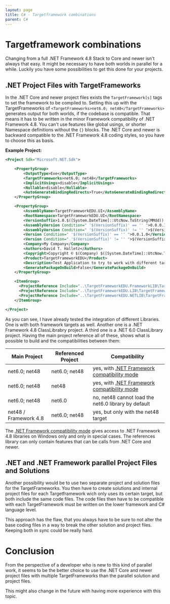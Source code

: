 ```yaml
---
layout: page
title: C# - Targetframework combinations
parent: C#
---
```


# Targetframework combinations

Changing from a full .NET Framework 4.8 Stack to Core and newer isn't always that easy. It might be necessary to have both worlds in parallel for a while. Luckily you have some possibilities to get this done for your projects.


## .NET Project Files with TargetFrameworks

In the .NET Core and newer project files exists the `TargetFramework[s]` tags to set the framework to be compiled to. Setting this up with the TargetFrameworks of `<TargetFrameworks>net6.0; net48</TargetFrameworks>` generates output for both worlds, if the codebase is compatible. That means it has to be written in the minor Framework compatibility of .NET Framework 4.8. You can't use features like global usings, or shorter Namespace definitions without the `{}` blocks. The .NET Core and newer is backward compatible to the .NET Framework 4.8 coding styles, so you have to choose this as basis.

**Example Project:**

```xml
<Project Sdk="Microsoft.NET.Sdk">

	<PropertyGroup>
		<OutputType>Exe</OutputType>
		<TargetFrameworks>net6.0; net48</TargetFrameworks>
		<ImplicitUsings>disable</ImplicitUsings>
		<Nullable>disable</Nullable>
		<AutoGenerateBindingRedirects>True</AutoGenerateBindingRedirects>
	</PropertyGroup>

	<PropertyGroup>
		<AssemblyName>TargetFrameworkEDU.UI</AssemblyName>
		<RootNamespace>TargetFrameworkEDU.UI</RootNamespace>
		<VersionSuffix>1.0.$([System.DateTime]::UtcNow.ToString(MMdd)).$([System.DateTime]::Now.ToString(HHmm))</VersionSuffix>
		<AssemblyVersion Condition=" '$(VersionSuffix)' == '' ">0.0.0.1</AssemblyVersion>
		<AssemblyVersion Condition=" '$(VersionSuffix)' != '' ">$(VersionSuffix)</AssemblyVersion>
		<Version Condition=" '$(VersionSuffix)' == '' ">0.0.1.0</Version>
		<Version Condition=" '$(VersionSuffix)' != '' ">$(VersionSuffix)</Version>
		<Company>My Company</Company>
		<Authors>David T. Halletz</Authors>
		<Copyright>Copyright © $(Company) $([System.DateTime]::UtcNow.ToString(yyyy))</Copyright>
		<Product>TargetFrameworkEDU</Product>
		<Description>Test Application to try to work with different targetframeworks.</Description>
		<GeneratePackageOnBuild>False</GeneratePackageOnBuild>
	</PropertyGroup>

	<ItemGroup>
	  <ProjectReference Include="..\TargetFrameworkEDU.FrameworkLIB\TargetFrameworkEDU.FrameworkLIB.csproj" />
	  <ProjectReference Include="..\TargetFrameworkEDU.LIB\TargetFrameworkEDU.LIB.csproj" />
	  <ProjectReference Include="..\TargetFrameworkEDU.NETLIB\TargetFrameworkEDU.NETLIB.csproj" />
	</ItemGroup>

</Project>
```

As you can see, I have already tested the integration of different Libraries. One is with both framework targets as well. Another one is a .NET Framework 4.8 ClassLibrabry project. A third one is a .NET 6.0 ClassLibrary project. Having the main project reference all of these, shows what is possible to build and the compatibilities between them:

| Main Project | Referenced Project | Compatibility |
| --- | --- | --- |
| net6.0; net48 | net6.0; net48 | yes, with [.NET Framework compatibility mode](https://learn.microsoft.com/en-us/dotnet/core/porting/#net-framework-compatibility-mode) |
| net6.0; net48 | net48 | yes, with [.NET Framework compatibility mode](https://learn.microsoft.com/en-us/dotnet/core/porting/#net-framework-compatibility-mode) |
| net6.0; net48 | net6.0 | no, net48 cannot load the net6.0 library by default |
| net48 / Framework 4.8 | net6.0; net48 | yes, but only with the net48 target |

The [.NET Framework compatibility mode](https://learn.microsoft.com/en-us/dotnet/core/porting/#net-framework-compatibility-mode) gives access to .NET Framework 4.8 libraries on Windows only and only in special cases. The references library can only contain features that can be calls from .NET Core and newer. 


## .NET and .NET Framework parallel Project Files and Solutions

Another possibility would be to use two separate project and solution files for the TargetFrameworks. You then have to create solutions  and internal project files for each Targetframework wich only uses its certain target, but both include the same code files. The code files then have to be compatible with each TargetFramework must be written on the lower framework and C# language level.

This approach has the flaw, that you always have to be sure to not alter the base coding files in a way to break the other solution and project files. Keeping both in sync could be really hard.


# Conclusion

From the perspective of a developer who is new to this kind of parallel work, it seems to be the better choice to use the .NET Core and newer project files with multiple TargetFrameworks than the parallel solution and project files.

This might also change in the future with having more experience with this topic. 